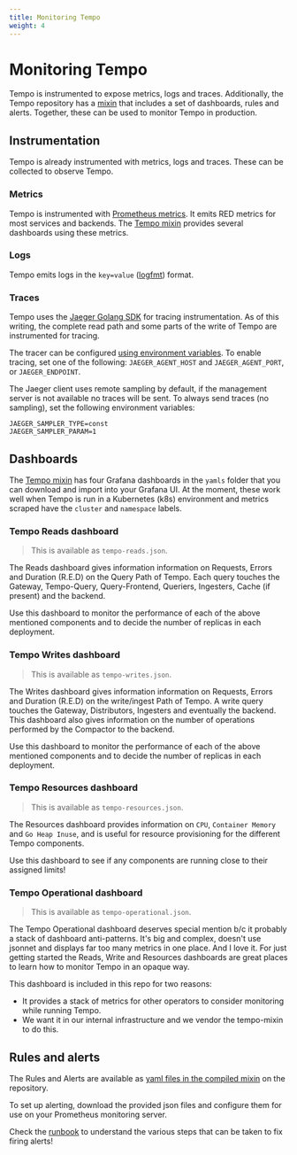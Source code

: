 ```yaml
---
title: Monitoring Tempo
weight: 4
---
```


# Monitoring Tempo

Tempo is instrumented to expose metrics, logs and traces.
Additionally, the Tempo repository has a [mixin](https://github.com/grafana/tempo/tree/main/operations/tempo-mixin) that includes a
set of dashboards, rules and alerts.
Together, these can be used to monitor Tempo in production.

## Instrumentation

Tempo is already instrumented with metrics, logs and traces.
These can be collected to observe Tempo.

### Metrics

Tempo is instrumented with [Prometheus metrics](https://prometheus.io/).
It emits RED metrics for most services and backends.
The [Tempo mixin](#dashboards) provides several dashboards using these metrics.

### Logs

Tempo emits logs in the `key=value` ([logfmt](https://brandur.org/logfmt)) format.

### Traces

Tempo uses the [Jaeger Golang SDK](https://github.com/jaegertracing/jaeger-client-go) for tracing instrumentation.
As of this writing, the complete read path and some parts of the write of Tempo are instrumented for tracing.

The tracer can be configured [using environment variables](https://github.com/jaegertracing/jaeger-client-go#environment-variables).
To enable tracing, set one of the following: `JAEGER_AGENT_HOST` and `JAEGER_AGENT_PORT`, or `JAEGER_ENDPOINT`.

The Jaeger client uses remote sampling by default, if the management server is not available no traces will be sent.
To always send traces (no sampling), set the following environment variables:

```
JAEGER_SAMPLER_TYPE=const
JAEGER_SAMPLER_PARAM=1
```

## Dashboards

The [Tempo mixin](https://github.com/grafana/tempo/tree/main/operations/tempo-mixin) has four Grafana dashboards in the `yamls` folder that you can download and import into your Grafana UI.
At the moment, these work well when Tempo is run in a Kubernetes (k8s) environment and metrics scraped have the
`cluster` and `namespace` labels.

### Tempo Reads dashboard

> This is available as `tempo-reads.json`.

The Reads dashboard gives information information on Requests, Errors and Duration (R.E.D) on the Query Path of Tempo.
Each query touches the Gateway, Tempo-Query, Query-Frontend, Queriers, Ingesters, Cache (if present) and the backend.

Use this dashboard to monitor the performance of each of the above mentioned components and to decide the number of
replicas in each deployment.

### Tempo Writes dashboard

> This is available as `tempo-writes.json`.

The Writes dashboard gives information information on Requests, Errors and Duration (R.E.D) on the write/ingest Path of Tempo.
A write query touches the Gateway, Distributors, Ingesters and eventually the backend. This dashboard also gives information
on the number of operations performed by the Compactor to the backend.

Use this dashboard to monitor the performance of each of the above mentioned components and to decide the number of
replicas in each deployment.

### Tempo Resources dashboard

> This is available as `tempo-resources.json`.

The Resources dashboard provides information on `CPU`, `Container Memory` and `Go Heap Inuse`, and is useful for resource
provisioning for the different Tempo components.

Use this dashboard to see if any components are running close to their assigned limits!

### Tempo Operational dashboard

> This is available as `tempo-operational.json`.

The Tempo Operational dashboard deserves special mention b/c it probably a stack of dashboard anti-patterns.
It's big and complex, doesn't use jsonnet and displays far too many metrics in one place.  And I love it.
For just getting started the Reads, Write and Resources dashboards are great places to learn how to monitor Tempo in an opaque way.

This dashboard is included in this repo for two reasons:

- It provides a stack of metrics for other operators to consider monitoring while running Tempo.
- We want it in our internal infrastructure and we vendor the tempo-mixin to do this.


## Rules and alerts

The Rules and Alerts are available as [yaml files in the compiled mixin](https://github.com/grafana/tempo/tree/main/operations/tempo-mixin-compiled) on the repository.

To set up alerting, download the provided json files and configure them for use on your Prometheus monitoring server.

Check the [runbook](https://github.com/grafana/tempo/blob/main/operations/tempo-mixin/runbook.md) to understand the
various steps that can be taken to fix firing alerts!
